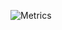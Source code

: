 ![Metrics](https://metrics.lecoq.io/mehrdadkhv?template=terminal&pagespeed=1&pagespeed.url=.user.website&pagespeed.detailed=false&pagespeed.screenshot=false&config.timezone=Asia%2FTehran)
